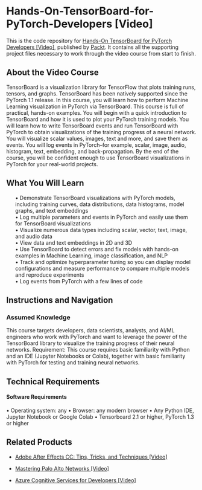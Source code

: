 # Hands-On-TensorBoard-for-PyTorch-Developers [Video]
This is the code repository for [Hands-On TensorBoard for PyTorch Developers [Video]]( https://www.packtpub.com/data/hands-on-tensorboard-for-pytorch-developers-video), published by [Packt](https://www.packtpub.com/?utm_source=github ). It contains all the supporting project files necessary to work through the video course from start to finish.

## About the Video Course
TensorBoard is a visualization library for TensorFlow that plots training runs, tensors, and graphs. TensorBoard has been natively supported since the PyTorch 1.1 release. In this course, you will learn how to perform Machine Learning visualization in PyTorch via TensorBoard. This course is full of practical, hands-on examples. You will begin with a quick introduction to TensorBoard and how it is used to plot your PyTorch training models. You will learn how to write TensorBoard events and run TensorBoard with PyTorch to obtain visualizations of the training progress of a neural network. You will visualize scalar values, images, text and more, and save them as events. You will log events in PyTorch–for example, scalar, image, audio, histogram, text, embedding, and back-propagation.
By the end of the course, you will be confident enough to use TensorBoard visualizations in PyTorch for your real-world projects.<br/>

<H2>What You Will Learn</H2>
<DIV class>

<UL>
• Demonstrate TensorBoard visualizations with PyTorch models, including training curves, data distributions, data histograms, model graphs, and text embeddings<br/>
• Log multiple parameters and events in PyTorch and easily use them for TensorBoard visualizations<br/>
• Visualize numerous data types including scalar, vector, text, image, and audio data<br/>
• View data and text embeddings in 2D and 3D<br/>
• Use TensorBoard to detect errors and fix models with hands-on examples in Machine Learning, image classification, and NLP<br/>
• Track and optimize hyperparameter tuning so you can display model configurations and measure performance to compare multiple models   and reproduce experiments<br/>
• Log events from PyTorch with a few lines of code<br/>
</LI></UL></DIV>

## Instructions and Navigation
### Assumed Knowledge
This course targets developers, data scientists, analysts, and AI/ML engineers who work with PyTorch and want to leverage the power of the TensorBoard library to visualize the training progress of their neural networks.
Requirement: This course requires basic familiarity with Python and an IDE (Jupyter Notebooks or Colab), together with basic familiarity with PyTorch for testing and training neural networks.

## Technical Requirements <br/>
#### Software Requirements<br/>
• Operating system: any
• Browser: any modern browser
• Any Python IDE, Jupyter Notebook or Google Colab
• Tensorboard 2.1 or higher, PyTorch 1.3 or higher
<br/>

## Related Products
* [Adobe After Effects CC: Tips, Tricks, and Techniques [Video]](https://www.packtpub.com/business-other/adobe-after-effects-cc-tips-tricks-and-techniques-video)

* [Mastering Palo Alto Networks [Video]](https://www.packtpub.com/networking-and-servers/mastering-palo-alto-networks-video)

* [Azure Cognitive Services for Developers [Video]](https://www.packtpub.com/application-development/azure-cognitive-services-developers-video)
